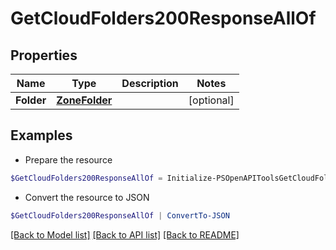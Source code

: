 # GetCloudFolders200ResponseAllOf
## Properties

Name | Type | Description | Notes
------------ | ------------- | ------------- | -------------
**Folder** | [**ZoneFolder**](ZoneFolder.md) |  | [optional] 

## Examples

- Prepare the resource
```powershell
$GetCloudFolders200ResponseAllOf = Initialize-PSOpenAPIToolsGetCloudFolders200ResponseAllOf  -Folder null
```

- Convert the resource to JSON
```powershell
$GetCloudFolders200ResponseAllOf | ConvertTo-JSON
```

[[Back to Model list]](../README.md#documentation-for-models) [[Back to API list]](../README.md#documentation-for-api-endpoints) [[Back to README]](../README.md)

